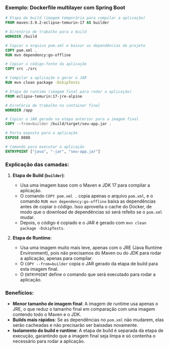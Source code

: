 ### Exemplo: Dockerfile multilayer com Spring Boot

```Dockerfile
# Etapa de build (imagem temporária para compilar a aplicação)
FROM maven:3.9.2-eclipse-temurin-17 AS builder

# Diretório de trabalho para o build
WORKDIR /build

# Copiar o arquivo pom.xml e baixar as dependências do projeto
COPY pom.xml .
RUN mvn dependency:go-offline

# Copiar o código-fonte da aplicação
COPY src ./src

# Compilar a aplicação e gerar o JAR
RUN mvn clean package -DskipTests

# Etapa de runtime (imagem final para rodar a aplicação)
FROM eclipse-temurin:17-jre-alpine

# Diretório de trabalho no container final
WORKDIR /app

# Copiar o JAR gerado na etapa anterior para a imagem final
COPY --from=builder /build/target/seu-app.jar .

# Porta exposta para a aplicação
EXPOSE 8080

# Comando para executar a aplicação
ENTRYPOINT ["java", "-jar", "seu-app.jar"]
```

### Explicação das camadas:

1. **Etapa de Build (`builder`)**:
   - Usa uma imagem base com o Maven e JDK 17 para compilar a aplicação.
   - O comando `COPY pom.xml .` copia apenas o arquivo `pom.xml`, e o comando `RUN mvn dependency:go-offline` baixa as dependências antes de copiar o código. Isso aproveita o cache do Docker, de modo que o download de dependências só será refeito se o `pom.xml` mudar.
   - Depois, o código é copiado e o JAR é gerado com `mvn clean package -DskipTests`.

2. **Etapa de Runtime**:
   - Usa uma imagem muito mais leve, apenas com o JRE (Java Runtime Environment), pois não precisamos do Maven ou do JDK para rodar a aplicação, apenas para compilar.
   - O `COPY --from=builder` copia o JAR gerado da etapa de build para esta imagem final.
   - O `ENTRYPOINT` define o comando que será executado para rodar a aplicação.

### Benefícios:
- **Menor tamanho de imagem final**: A imagem de runtime usa apenas o JRE, o que reduz o tamanho final em comparação com uma imagem contendo todo o Maven e o JDK.
- **Builds mais rápidos**: Se as dependências no `pom.xml` não mudarem, elas serão cacheadas e não precisarão ser baixadas novamente.
- **Isolamento do build e runtime**: A etapa de build é separada da etapa de execução, garantindo que a imagem final seja limpa e só contenha o necessário para rodar a aplicação.